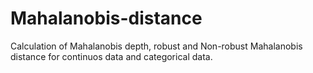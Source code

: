 # Mahalanobis-distance

Calculation of Mahalanobis depth, robust and Non-robust Mahalanobis distance for continuos data and categorical data. 

